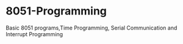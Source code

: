 # 8051-Programming
Basic 8051 programs,Time Programming, Serial Communication and Interrupt Programming
